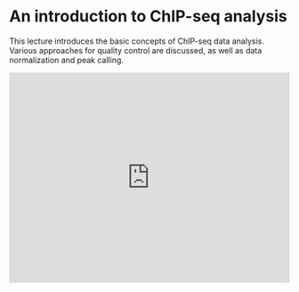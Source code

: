# An introduction to ChIP-seq analysis
This lecture introduces the basic concepts of ChIP-seq data analysis. Various approaches for quality control are discussed, as well as data normalization and peak calling.

<div style="position: relative; height: 0; padding-bottom: 75.0%;"><iframe style="position: absolute; width: 100%; height: 100%; left: 0;" src="https://www.youtube.com/embed/zwuUveGgmS0?ecver=2" allowfullscreen="allowfullscreen" width="480" height="360" frameborder="0"></iframe></div>

